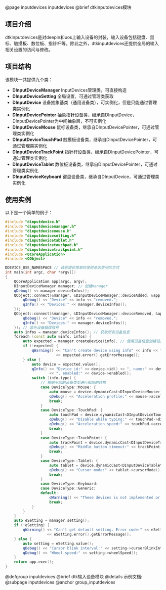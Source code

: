 @page inputdevices inputdevices
@brief dtkinputdevices模块

## 项目介绍

dtkinputdevices是对deepin和uos上输入设备的封装，输入设备包括键盘、鼠标、触摸板、数位板、指针杆等。除此之外，dtkinputdevices还提供全局的输入相关设置的访问与修改。

## 项目结构

该模块一共提供九个类：

+ **DInputDeviceManager** InputDevices管理类，可直接构造
+ **DInputDeviceSetting** 全局设置，可通过管理类获取
+ **DInputDevice** 设备抽象基类（通用设备类），可实例化，但是只能通过管理类实例化
+ **DInputDevicePointer** 抽象指针设备类，继承自DInputDevice，DInputDevicePointer为中间抽象层，不可实例化
+ **DInputDeviceMouse** 鼠标设备类，继承自DInputDevicePointer，可通过管理类实例化
+ **DInputDeviceTouchPad** 触摸板设备类，继承自DInputDevicePointer，可通过管理类实例化
+ **DInputDeviceTrackPoint** 指针杆设备类，继承自DInputDevicePointer，可通过管理类实例化
+ **DInputDeviceTablet** 数位板设备类，继承自DInputDevicePointer，可通过管理类实例化
+ **DInputDeviceKeyboard** 键盘设备类，继承自DInputDevice，可通过管理类实例化

## 使用实例

以下是一个简单的例子：

```cpp
#include "dinputdevice.h"
#include "dinputdevicemanager.h"
#include "dinputdevicemouse.h"
#include "dinputdevicesetting.h"
#include "dinputdevicetablet.h"
#include "dinputdevicetouchpad.h"
#include "dinputdevicetrackpoint.h"
#include <QCoreApplication>
#include <QObject>

DDEVICE_USE_NAMESPACE // 该宏提供简单的使用命名空间的方式
int main(int argc, char *argv[])
{
    QCoreApplication app(argc, argv);
    DInputDeviceManager manager; // 创建manager
    qDebug() << manager.deviceInfos();
    QObject::connect(&manager, &DInputDeviceManager::deviceAdded, &app, [&](const DeviceInfo &info) {
        qDebug() << "Device" << info << "removed.";
        qInfo() << "Devices:" << manager.deviceInfos();
    });
    QObject::connect(&manager, &DInputDeviceManager::deviceRemoved, &app, [&](const DeviceInfo &info) {
        qDebug() << "Device" << info << "removed.";
        qInfo() << "Devices:" << manager.deviceInfos();
    }); // 监听设备插拔信号
    auto infos = manager.deviceInfos(); // 获取所有设备信息
    foreach (const auto &info, infos) {
        auto expected = manager.createDevice(info); // 使用设备信息创建设备
        if (!expected) {
            qWarning() << "Can't create device using info" << info << ". Error code:" << expected.error().getErrorCode() << ","
                       << expected.error().getErrorMessage();
        } else {
            auto device = expected.value();
            qInfo() << "Device id:" << device->id() << ", name:" << device->name() << ", type:" << device->type()
                    << ", enabled:" << device->enabled();
            switch (info.type) {
                // 根据不同的设备类型进行相应的转换
                case DeviceType::Mouse: {
                    auto mouse = device.dynamicCast<DInputDeviceMouse>();
                    qDebug() << "Acceleration profile:" << mouse->accelerationProfile();
                    break;
                }
                case DeviceType::TouchPad: {
                    auto touchPad = device.dynamicCast<DInputDeviceTouchPad>();
                    qDebug() << "Disable while typing:" << touchPad->disableWhileTyping();
                    qDebug() << "Acceleration speed:" << touchPad->accelerationSpeed();
                    break;
                }
                case DeviceType::TrackPoint: {
                    auto trackPoint = device.dynamicCast<DInputDeviceTrackPoint>();
                    qDebug() << "Middle button timeout:" << trackPoint->middleButtonTimeout();
                    break;
                }
                case DeviceType::Tablet: {
                    auto tablet = device.dynamicCast<DInputDeviceTablet>();
                    qDebug() << "Cursor mode:" << tablet->cursorMode();
                    break;
                }
                case DeviceType::Keyboard:
                case DeviceType::Generic:
                default:
                    qWarning() << "These devices is not implemented or recognized.";
                    break;
            }
        }
    }
    auto eSetting = manager.setting();
    if (!eSetting) {
        qWarning() << "Can't get default setting. Error code:" << eSetting.error().getErrorCode() << ","
                   << eSetting.error().getErrorMessage();
    } else {
        auto setting = eSetting.value();
        qDebug() << "Cursor blink interval:" << setting->cursorBlinkInterval();
        qDebug() << "Wheel speed:" << setting->wheelSpeed();
    }
    return app.exec();
}
```

@defgroup inputdevices
@brief dtk输入设备模块
@details 示例文档:
@subpage inputdevices
@anchor group_inputdevices

